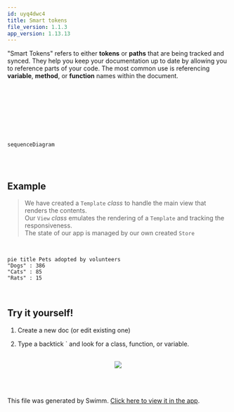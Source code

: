 ```yaml
---
id: uyq4dwc4
title: Smart tokens
file_version: 1.1.3
app_version: 1.13.13
---
```


"Smart Tokens" refers to either **tokens** or **paths** that are being tracked and synced. They help you keep your documentation up to date by allowing you to reference parts of your code. The most common use is referencing **variable**, **method**, or **function** names within the document.

<br/>

<br/>

<!--MERMAID {width:100}-->
```mermaid

```
<!--MCONTENT {content: "<br/>"} --->

<br/>

<br/>

<br/>

<!--MERMAID {width:100}-->
```mermaid
sequenceDiagram


```
<!--MCONTENT {content: "sequenceDiagram<br/>\n\n<br/>"} --->

<br/>

## Example

> We have created a `Template`<swm-token data-swm-token="dummy-repo:examples/vanilla-es6/src/template.js:5:6:6:`export default class Template {`"/> _class_ to handle the main view that renders the contents.<br/>
> Our `View`<swm-token data-swm-token="dummy-repo:examples/vanilla-es6/src/view.js:9:6:6:`export default class View {`"/> _class_ emulates the rendering of a `Template`<swm-token data-swm-token="dummy-repo:examples/vanilla-es6/src/template.js:5:6:6:`export default class Template {`"/> and tracking the responsiveness.<br/>
> The state of our app is managed by our own created `Store`<swm-token data-swm-token="dummy-repo:examples/vanilla-es6/src/store.js:3:6:6:`export default class Store {`"/>

<br/>

<!--MERMAID {width:100}-->
```mermaid
pie title Pets adopted by volunteers
"Dogs" : 386
"Cats" : 85
"Rats" : 15

```
<!--MCONTENT {content: "pie title Pets adopted by volunteers<br/>\n\"Dogs\" : 386<br/>\n\"Cats\" : 85<br/>\n\"Rats\" : 15<br/>\n<br/>"} --->

<br/>

## Try it yourself!

1.  Create a new doc (or edit existing one)

2.  Type a backtick \` and look for a class, function, or variable.

<br/>

<div align="center"><img src="https://firebasestorage.googleapis.com/v0/b/swimm-dev-content/o/repositories%2FZ2l0aHViJTNBJTNBdG9kbyUzQSUzQVlvc3NpU2FhZGk%3D%2F35180d39-fb18-4dfe-9273-9e20953d66eb.png?alt=media&token=b292450a-b737-46a5-bd60-e3a41e947705" style="width:'50%'"/></div>

<br/>

<br/>

<br/>

This file was generated by Swimm. [Click here to view it in the app](https://app.swimm.io/repos/Z2l0aHViJTNBJTNBZmxhc2slM0ElM0FuYWRhdi1zd2ltbQ==/docs/uyq4dwc4).
